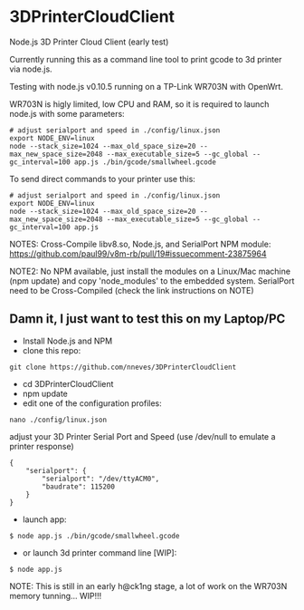 3DPrinterCloudClient
====================

Node.js 3D Printer Cloud Client (early test)

Currently running this as a command line tool to print gcode to 3d printer via node.js.

Testing with node.js v0.10.5 running on a TP-Link WR703N with OpenWrt.

WR703N is higly limited, low CPU and RAM, so it is required to launch node.js with some parameters:
```
# adjust serialport and speed in ./config/linux.json
export NODE_ENV=linux
node --stack_size=1024 --max_old_space_size=20 --max_new_space_size=2048 --max_executable_size=5 --gc_global --gc_interval=100 app.js ./bin/gcode/smallwheel.gcode
```

To send direct commands to your printer use this:
```
# adjust serialport and speed in ./config/linux.json
export NODE_ENV=linux
node --stack_size=1024 --max_old_space_size=20 --max_new_space_size=2048 --max_executable_size=5 --gc_global --gc_interval=100 app.js
```

NOTES: Cross-Compile libv8.so, Node.js, and SerialPort NPM module:
https://github.com/paul99/v8m-rb/pull/19#issuecomment-23875964

NOTE2: No NPM available, just install the modules on a Linux/Mac machine (npm update) and copy 'node_modules' to the embedded system. SerialPort need to be Cross-Compiled (check the link instructions on NOTE)


Damn it, I just want to test this on my Laptop/PC
-------------------------------------------------
- Install Node.js and NPM
- clone this repo: 
```
git clone https://github.com/nneves/3DPrinterCloudClient
```
- cd 3DPrinterCloudClient
- npm update
- edit one of the configuration profiles:

```
nano ./config/linux.json
```

adjust your 3D Printer Serial Port and Speed (use /dev/null to emulate a printer response) 

```
{
    "serialport": {
        "serialport": "/dev/ttyACM0", 
        "baudrate": 115200
    }        
}
```

- launch app:

```
$ node app.js ./bin/gcode/smallwheel.gcode
```

- or launch 3d printer command line [WIP]:

```
$ node app.js
```

NOTE: This is still in an early h@ck1ng stage, a lot of work on the WR703N memory tunning... WIP!!!